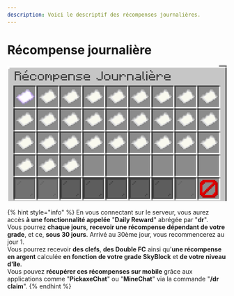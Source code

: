```yaml
---
description: Voici le descriptif des récompenses journalières.
---
```


# Récompense journalière

![](../.gitbook/assets/image%20%287%29.png)

{% hint style="info" %}
En vous connectant sur le serveur, vous aurez accès **à une fonctionnalité appelée** "**Daily Reward**" abrégée par "**dr**".  
Vous pourrez **chaque jours**, **recevoir une récompense dépendant de votre grade**, et ce, **sous 30 jours**. Arrivé au 30ème jour, vous recommencerez au jour 1.  
Vous pourrez recevoir **des clefs**, **des Double FC** ainsi qu'**une récompense en argent** calculée **en fonction de votre grade** **SkyBlock** et **de votre niveau d'île**.  
Vous pouvez **récupérer ces récompenses sur mobile** grâce aux applications comme "**PickaxeChat**" ou "**MineChat**" via la commande "**/dr claim**".
{% endhint %}

